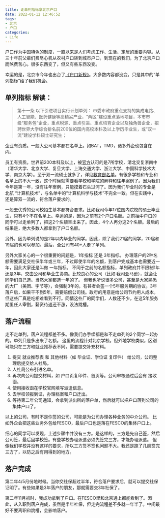 ```yaml
---
title: 走单列指标拿北京户口
date: 2022-01-12 12:46:52
tags:
- 北京
- 户口
categories:
- Life
---
```


户口作为中国特色的制度，一直以来是人们考虑工作、生活、定居的重要内容。从三十年前父辈们费尽心机从农村户口转到城市户口，到现在的我们，为了北京户口而煞费苦心。很多东西变了，但又有些东西没变。

幸运的是，北京市今年也出台了[《户口新规》](http://rsj.beijing.gov.cn/xxgk/zcwj/202107/t20210712_2433865.html)。大多数内容都没变，只是其中的“单列指标”给了我们机会。

## 单列指标 解读：

> 第十一条 以下引进项目实行计划单列：
> 市委市政府重点支持的集成电路、人工智能、医药健康等高精尖产业，“两区”建设重点落地项目，本市市级“服务包”企业，重点税源、重点引进、重点培育企业以及独角兽企业，招聘世界大学综合排名前200位的国内高校本科及以上学历毕业生，或“双一流”建设学科硕士研究生；

企业有资质。一般大公司基本都在名单上。如BAT，TMD，诸多外企也包含在内。

员工有资质。世界前200本科及以上，被[官方](http://rsj.beijing.gov.cn/xxgk/zcjd/202107/t20210712_2433996.html)认可的是7所学校，清北交复浙南中（清华大学、北京大学、复旦大学、上海交通大学、浙江大学、中国科学技术大学、南京大学）。至于双一流硕士就多了，详见[教育部名单](http://www.moe.gov.cn/srcsite/A22/moe_843/201709/t20170921_314942.html)。有很多学校和专业和名单上的不大一致，这个时候就需要看学校和学院的解释和往年案例了。因为我们今年是第一年，没有往年案例，只能摸着石头过河了。因为我们毕业时的专业是 北航 “计算机技术”，与名单中的“计算机科学与技术”不完全一致。但在实践中，还是算双一流的，符合落户要求的。

一般去优秀的公司校招生基本都符合要求。比如我司今年17位国内院校的硕士毕业生，只有4个不在名单上。幸运的是，因为之前有2个户口名额。之前抽中户口的同学可以走单列了，把这2个名额空出来了。因此，4个人再分这2个名额。最后的结果是，绝大多数人都拿到了户口名额。

另外，因为单列说的是2年以内毕业的同学。因此，除了我们21届的同学，20届和19届的也可以参加。最后，全公司有40+人走了单列。

另外大家关心的一个很重要的问题是，1年指标 还是 3年指标。
办理落户的2种名额需要满足交社保半年或三年，不过即使半年的名额，到落户完成基本也需要近一年，因此大家还是叫做 一年指标。
不同于之前的名额指标，单列政府并不限制1年还是3年，交由公司和毕业生协商。比较良心的公司（比如 我司亚马逊），就会让同学们自己选。当然大家都选一年的了。
但我也听说很多公司，甚至是大家熟悉的大厂（美团、字节等），会强制3年的，有甚者会签一个5年服务期的协议。3年落户后，如果干不到5年，需要赔偿公司钱。政府的用意是给公司节约用人成本，但这些厂真是吃相难看到不行。同情这些厂的同学们，人数还不少。在这5年服务期里任人宰割，薪资待遇还不涨，没法跳槽。

## 落户流程

走不走单列，落户流程都差不多。像我们办手续都是和不走单列的2个同学一起办的。单列只是多出来了名额。
这里的流程针对北京学校。但外地学校类似，区别可能只在三方和就业推荐表不同，需要提交补充材料。

1. 提交 就业推荐表 和 其他材料（如 毕业证、学位证 复印件） 给公司，公司整理后提交给人社局。
2. 人社局公布引进名单。
3. 再次向公司提交材料，如 户口页复印件、首页等。公司审核通过后会有 接收函。
4. 使用接收函在学校官网填写派遣信息。
5. 去学校领报到证，办理档案和户口迁出。
6. 等待第二年公司通知，会拿到派出所的落户单，然后就可以把户口落到公司的集体户口了。

以上的公司，有时不是你签的公司，可能是为公司办理各种业务的中介公司。
比如外企会把这些业务外包给FESCO，最后户口也是落在FESCO的集体户口上。

细心的同学可以发现，上述步骤中并没有三方。是这样的，三方是先自己签，然后公司签，最后回学校签。有些学校办理派遣必须先签完三方，才能办理派遣。
但像我们学校并没有这样的要求，所以三方签不签也问题不大。我还是跑了几趟签完三方了，以防之后有用得到的地方。

## 落户完成

第二年4/5月份地时候。当你交社保超过半年，符合落户要求后，就可以提交社保证明了。有些如果是3年落户的朋友，那就需要交3年社保了。

第二年11月初时，我成功拿到了户口。在FESCO里和北京通上都能看到了。因此，从入职到落户完成，虽然是半年社保，但走完流程差不多就一年半了。中间最好不要离职和跳槽，会影响落户。
